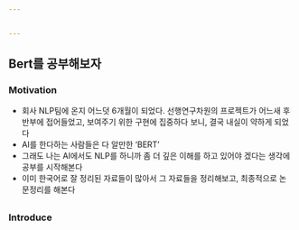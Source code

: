 ```yaml
---


---
```


<h2 id="bert를-공부해보자">Bert를 공부해보자</h2>
<h3 id="motivation">Motivation</h3>
<ul>
<li>회사 NLP팀에 온지 어느덧 6개월이 되었다.  선행연구차원의 프로젝트가 어느새 후반부에 접어들었고, 보여주기 위한 구현에 집중하다 보니, 결국 내실이 약하게 되었다</li>
<li>AI를 한다하는 사람들은 다 알만한 ‘BERT’</li>
<li>그래도 나는 AI에서도 NLP를 하니까 좀 더 깊은 이해를 하고 있어야 겠다는 생각에 공부를 시작해본다</li>
<li>이미 한국어로 잘 정리된 자료들이 많아서 그 자료들을 정리해보고, 최종적으로 논문정리를 해본다</li>
</ul>
<h2 id="section"></h2>
<h3 id="introduce">Introduce</h3>

<!--stackedit_data:
eyJoaXN0b3J5IjpbMTUzNzQwOTI0MV19
-->